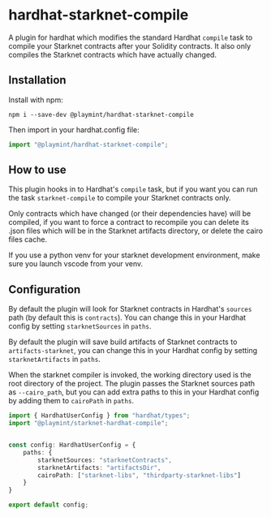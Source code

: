 # hardhat-starknet-compile
A plugin for hardhat which modifies the standard Hardhat `compile` task to compile your Starknet contracts after your Solidity contracts. It also only compiles the Starknet contracts which have actually changed.

## Installation
Install with npm:

`npm i --save-dev @playmint/hardhat-starknet-compile`

Then import in your hardhat.config file:

```ts
import "@playmint/hardhat-starknet-compile";
```

## How to use
This plugin hooks in to Hardhat's `compile` task, but if you want you can run the task `starknet-compile` to compile your Starknet contracts only.

Only contracts which have changed (or their dependencies have) will be compiled, if you want to force a contract to recompile you can delete its .json files which will be in the Starknet artifacts directory, or delete the cairo files cache.

If you use a python venv for your starknet development environment, make sure you launch vscode from your venv.

## Configuration
By default the plugin will look for Starknet contracts in Hardhat's `sources` path (by default this is `contracts`). You can change this in your Hardhat config by setting `starknetSources` in `paths`.

By default the plugin will save build artifacts of Starknet contracts to `artifacts-starknet`, you can change this in your Hardhat config by setting `starknetArtifacts` in `paths`.

When the starknet compiler is invoked, the working directory used is the root directory of the project. The plugin passes the Starknet sources path as `--cairo_path`, but you can add extra paths to this in your Hardhat config by adding them to `cairoPath` in `paths`.

```ts
import { HardhatUserConfig } from "hardhat/types";
import "@playmint/starknet-hardhat-compile";


const config: HardhatUserConfig = {
    paths: {
        starknetSources: "starknetContracts",
        starknetArtifacts: "artifactsDir",
        cairoPath: ["starknet-libs", "thirdparty-starknet-libs"]
    }
}

export default config;
```
